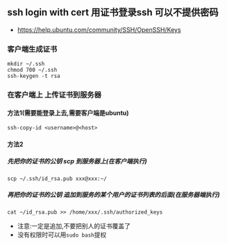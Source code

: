 ## ssh login with cert 用证书登录ssh 可以不提供密码
* https://help.ubuntu.com/community/SSH/OpenSSH/Keys

### 客户端生成证书
```
mkdir ~/.ssh
chmod 700 ~/.ssh
ssh-keygen -t rsa
```

### 在客户端上 上传证书到服务器
#### 方法1(需要能登录上去,需要客户端是ubuntu)
```
ssh-copy-id <username>@<host>
```

#### 方法2
##### 先把你的证书的公钥 scp 到服务器上(在客户端执行)
```
scp ~/.ssh/id_rsa.pub xxx@xxx:~/
```

##### 再把你的证书的公钥 追加到服务的某个用户的证书列表的后面(在服务器端执行)
```
cat ~/id_rsa.pub >> /home/xxx/.ssh/authorized_keys
```

* 注意:一定是追加,不要把别人的证书覆盖了
* 没有权限时可以用`sudo bash`提权
